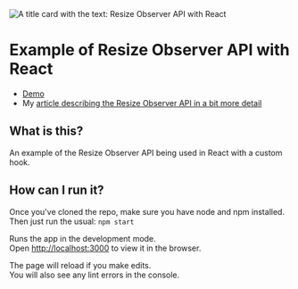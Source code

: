 <img src="https://cdn.sanity.io/images/saj9qlr0/production/4f18a541921659185d54c762fa3d82fbb699eaa2-2000x1123.jpg" alt="A title card with the text: Resize Observer API with React"/>

# Example of Resize Observer API with React

- [Demo](https://example-react-resize-observer.sethcorker.com/)
- My [article describing the Resize Observer API in a bit more detail](https://blog.sethcorker.com/resize-observer-api/)

## What is this?

An example of the Resize Observer API being used in React with a custom hook.

## How can I run it?

Once you've cloned the repo, make sure you have node and npm installed. Then just run the usual:
`npm start`

Runs the app in the development mode.<br>
Open [http://localhost:3000](http://localhost:3000) to view it in the browser.

The page will reload if you make edits.<br>
You will also see any lint errors in the console.
